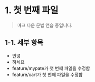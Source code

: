 # 1. 첫 번째 파일
> 마크 다운 문법 연습 중입니다.
## 1-1. 세부 항목
* 안녕
* 하세요
* feature/mypate가 첫 번쨰 파일을 수정함
* feature/cart가 첫 번째 파일을 수정함
